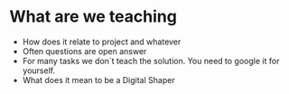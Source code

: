 # What are we teaching
* How does it relate to project and whatever
* Often questions are open answer
* For many tasks we don`t teach the solution. You need to google it for yourself. 
* What does it mean to be a Digital Shaper